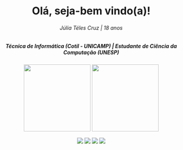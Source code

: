 <div align="center">

  <!--Informações pessoais-->
  <h1>Olá, seja-bem vindo(a)!</h1>
  <h6>Júlia Téles Cruz | 18 anos </h6>
  <h5>Técnica de Informática (Cotil - UNICAMP) | Estudante de Ciência da Computação (UNESP)</h5>

  <!--Informações sobre os códigos no github-->
  <!-- <a href="https://github.com/JuliaTeles"> -->
  <img height="180em" src="https://github-readme-stats.vercel.app/api?username=JuliaTeles&show_icons=true&theme=dracula&include_all_commits=true&count_private=true"/>
  <img height="180em" src="https://github-readme-stats.vercel.app/api/top-langs/?username=JuliaTeles&layout=compact&langs_count=7&theme=dracula&include_all_commits=true&count_private=true""/>

  <!--Informações para contato-->
  <a href="https://www.instagram.com/july.css/" target="_blank"><img src="https://img.shields.io/badge/-Instagram-%23E4405F?style=for-the-badge&logo=instagram&logoColor=white" target="_blank"></a>
  <a href = "mailto:juliatelescruz@protonmail.com"><img src="https://img.shields.io/badge/ProtonMail-8B89CC?style=for-the-badge&logo=protonmail&logoColor=white" target="_blank"></a>
  <a href="https://www.linkedin.com/in/j%C3%BAlia-teles-cruz-62941918a/" target="_blank"><img src="https://img.shields.io/badge/-LinkedIn-%230077B5?style=for-the-badge&logo=linkedin&logoColor=white" target="_blank"></a> 
  <a href="https://www.tinkercad.com/users/gsi2KWmekBK?category=circuits" target="_blank"><img src="https://img.shields.io/badge/-Tinkercad-00979D?style=for-the-badge&logo=Arduino&logoColor=white" target="_blank"></a> 
  
 
</div>
